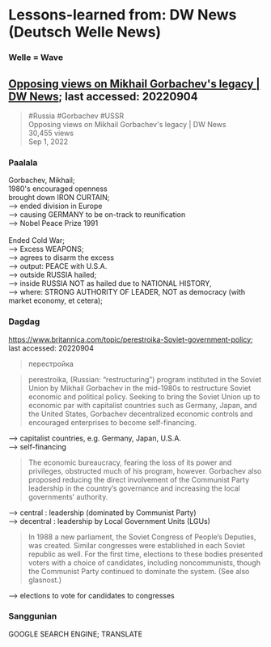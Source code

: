 # Lessons-learned from: DW News (Deutsch Welle News)

### Welle = Wave


## [Opposing views on Mikhail Gorbachev's legacy | DW News](https://www.youtube.com/watch?v=yYjRJ1h6N6E); last accessed: 20220904

> #Russia #Gorbachev #USSR<br/>
> Opposing views on Mikhail Gorbachev's legacy | DW News<br/>
> 30,455 views<br/>
> Sep 1, 2022<br/>

### Paalala

Gorbachev, Mikhail; <br/>
1980's encouraged openness<br/>
brought down IRON CURTAIN;<br/>
--> ended division in Europe<br/>
--> causing GERMANY to be on-track to reunification<br/>
--> Nobel Peace Prize 1991<br/>
<br/>
Ended Cold War;<br/>
--> Excess WEAPONS;<br/>
--> agrees to disarm the excess<br/>
--> output: PEACE with U.S.A.<br/>
--> outside RUSSIA hailed;<br/>
--> inside RUSSIA NOT as hailed due to NATIONAL HISTORY,<br/>
--> where: STRONG AUTHORITY OF LEADER, NOT as democracy (with market economy, et cetera);<br/>

### Dagdag

https://www.britannica.com/topic/perestroika-Soviet-government-policy;
last accessed: 20220904

> перестройка

> perestroika, (Russian: “restructuring”) program instituted in the Soviet Union by Mikhail Gorbachev in the mid-1980s to restructure Soviet economic and political policy. Seeking to bring the Soviet Union up to economic par with capitalist countries such as Germany, Japan, and the United States, Gorbachev decentralized economic controls and encouraged enterprises to become self-financing. 

--> capitalist countries, e.g. Germany, Japan, U.S.A.<br/>
--> self-financing

> The economic bureaucracy, fearing the loss of its power and privileges, obstructed much of his program, however. Gorbachev also proposed reducing the direct involvement of the Communist Party leadership in the country’s governance and increasing the local governments’ authority. 

--> central : leadership (dominated by Communist Party)<br/>
--> decentral : leadership by Local Government Units (LGUs)

> In 1988 a new parliament, the Soviet Congress of People’s Deputies, was created. Similar congresses were established in each Soviet republic as well. For the first time, elections to these bodies presented voters with a choice of candidates, including noncommunists, though the Communist Party continued to dominate the system. (See also glasnost.)

--> elections to vote for candidates to congresses

### Sanggunian
GOOGLE SEARCH ENGINE; TRANSLATE

